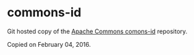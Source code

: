 # commons-id
Git hosted copy of the [Apache Commons comons-id](http://commons.apache.org/sandbox/commons-id/index.html) repository.

Copied on February 04, 2016.
